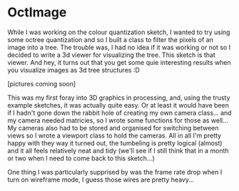 # OctImage

While I was working on the colour quantization sketch, I wanted to try using some octree quantization and so I built a class to filter the pixels of an image into a tree. The trouble was, I had no idea if it was working or not so I decided to write a 3d viewer for visualizing the tree. This sketch is that viewer. And hey, it turns out that you get some quie interesting results when you visualize images as 3d tree structures :D

[pictures coming soon]

This was my first foray into 3D graphics in processing, and, using the trusty example sketches, it was actually quite easy. Or at least it would have been if I hadn't gone down the rabbit hole of creating my own camera class... and my camera needed matricies, so I wrote some functions for those as well... My cameras also had to be stored and organised for switching between views so I wrote a viewport class to hold the cameras. All in all I'm pretty happy with they way it turned out, the tumbeling is pretty logical (almost) and it all feels relatively neat and tidy (we'll see if I still think that in a month or two when I need to come back to this sketch...)

One thing I was particularly supprised by was the frame rate drop when I turn on wireframe mode, I guess those wires are pretty heavy...
